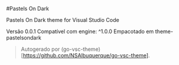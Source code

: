 #Pastels On Dark

Pastels On Dark theme for Visual Studio Code

Versão 0.0.1
Compatível com engine: ^1.0.0
Empacotado em theme-pastelsondark

> Autogerado por (go-vsc-theme)[https://github.com/NSAlbuquerque/go-vsc-theme].